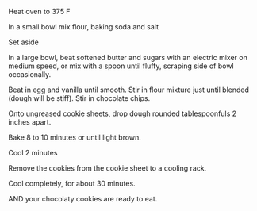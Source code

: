 Heat oven to 375 F

In a small bowl mix flour, baking soda and salt 

Set aside

In a large bowl, beat softened butter and sugars with an electric mixer on medium speed, or mix with a spoon until fluffy, scraping side of bowl occasionally.

Beat in egg and vanilla until smooth. Stir in flour mixture just until blended (dough will be stiff). Stir in chocolate chips.

Onto ungreased cookie sheets, drop dough rounded tablespoonfuls 2 inches apart.

Bake 8 to 10 minutes or until light brown. 

Cool 2 minutes

Remove the cookies from the cookie sheet to a cooling rack.

Cool completely, for about 30 minutes.

AND your chocolaty cookies are ready to eat.
